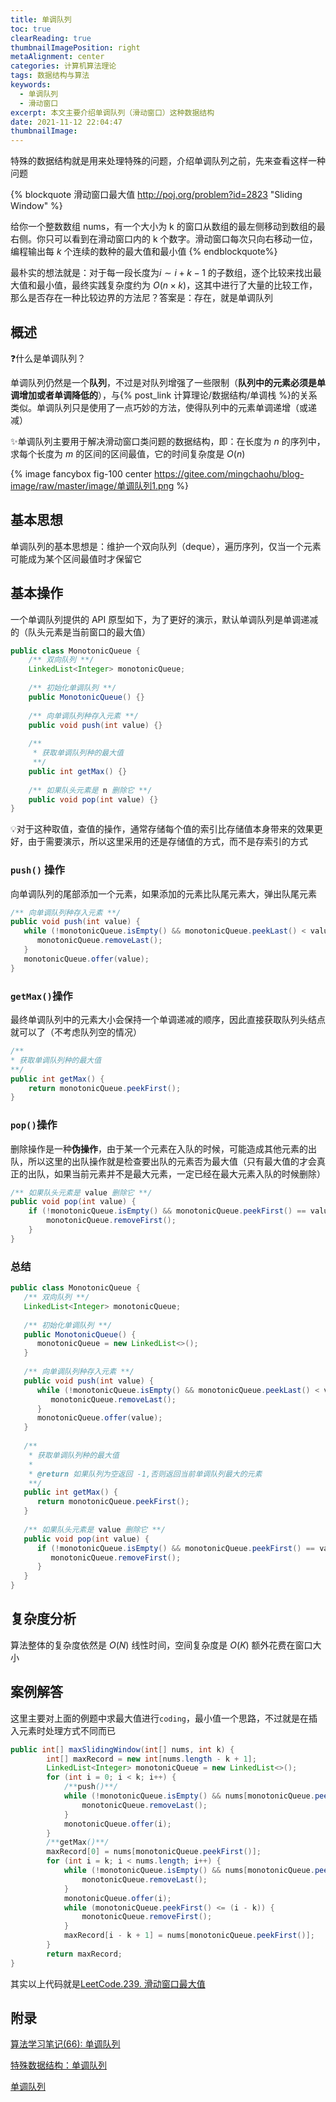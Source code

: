 ```yaml
---
title: 单调队列
toc: true
clearReading: true
thumbnailImagePosition: right
metaAlignment: center
categories: 计算机算法理论
tags: 数据结构与算法
keywords:
  - 单调队列
  - 滑动窗口
excerpt: 本文主要介绍单调队列（滑动窗口）这种数据结构
date: 2021-11-12 22:04:47
thumbnailImage:
---
```

<!-- toc -->

特殊的数据结构就是用来处理特殊的问题，介绍单调队列之前，先来查看这样一种问题

{% blockquote 滑动窗口最大值 http://poj.org/problem?id=2823 "Sliding Window"  %}

给你一个整数数组 nums，有一个大小为 k 的窗口从数组的最左侧移动到数组的最右侧。你只可以看到在滑动窗口内的 k 个数字。滑动窗口每次只向右移动一位，编程输出每 $k$ 个连续的数种的最大值和最小值
{% endblockquote%}

最朴实的想法就是：对于每一段长度为$i\sim i+k-1$ 的子数组，逐个比较来找出最大值和最小值，最终实践复杂度约为 $O(n \times k)$，这其中进行了大量的比较工作，那么是否存在一种比较边界的方法尼？答案是：存在，就是单调队列

## 概述

:question:什么是单调队列？

单调队列仍然是一个**队列**，不过是对队列增强了一些限制（**队列中的元素必须是单调增加或者单调降低的**），与{% post_link 计算理论/数据结构/单调栈 %}的关系类似。单调队列只是使用了一点巧妙的方法，使得队列中的元素单调递增（或递减）

:sparkles:单调队列主要用于解决滑动窗口类问题的数据结构，即：在长度为 $n$ 的序列中，求每个长度为 $m$ 的区间的区间最值，它的时间复杂度是 $O(n)$ 

{% image fancybox fig-100  center https://gitee.com/mingchaohu/blog-image/raw/master/image/单调队列1.png %}

## 基本思想

单调队列的基本思想是：维护一个双向队列（deque），遍历序列，仅当一个元素可能成为某个区间最值时才保留它

## 基本操作
一个单调队列提供的 API 原型如下，为了更好的演示，默认单调队列是单调递减的（队头元素是当前窗口的最大值）
```java
public class MonotonicQueue {
	/** 双向队列 **/
	LinkedList<Integer> monotonicQueue;
	
	/** 初始化单调队列 **/
	public MonotonicQueue() {}
	
	/** 向单调队列种存入元素 **/
	public void push(int value) {}
	
	/**
	 * 获取单调队列种的最大值
	 **/
	public int getMax() {}
	
	/** 如果队头元素是 n 删除它 **/
	public void pop(int value) {}
}
```
:bulb:对于这种取值，查值的操作，通常存储每个值的索引比存储值本身带来的效果更好，由于需要演示，所以这里采用的还是存储值的方式，而不是存索引的方式

### `push()` 操作

向单调队列的尾部添加一个元素，如果添加的元素比队尾元素大，弹出队尾元素

```java
/** 向单调队列种存入元素 **/
public void push(int value) {
   while (!monotonicQueue.isEmpty() && monotonicQueue.peekLast() < value) {
      monotonicQueue.removeLast();
   }
   monotonicQueue.offer(value);
}
```

### `getMax()`操作
最终单调队列中的元素大小会保持一个单调递减的顺序，因此直接获取队列头结点就可以了（不考虑队列空的情况）

```java
/**
* 获取单调队列种的最大值
**/
public int getMax() {
	return monotonicQueue.peekFirst();
}
```
### `pop()`操作

删除操作是一种**伪操作**，由于某一个元素在入队的时候，可能造成其他元素的出队，所以这里的出队操作就是检查要出队的元素否为最大值（只有最大值的才会真正的出队，如果当前元素并不是最大元素，一定已经在最大元素入队的时候删除）

```java
/** 如果队头元素是 value 删除它 **/
public void pop(int value) {
    if (!monotonicQueue.isEmpty() && monotonicQueue.peekFirst() == value) {
        monotonicQueue.removeFirst();
    }
}
```
### 总结

```java
public class MonotonicQueue {
   /** 双向队列 **/
   LinkedList<Integer> monotonicQueue;
   
   /** 初始化单调队列 **/
   public MonotonicQueue() {
      monotonicQueue = new LinkedList<>();
   }
   
   /** 向单调队列种存入元素 **/
   public void push(int value) {
      while (!monotonicQueue.isEmpty() && monotonicQueue.peekLast() < value) {
         monotonicQueue.removeLast();
      }
      monotonicQueue.offer(value);
   }
   
   /**
    * 获取单调队列种的最大值
    *
    * @return 如果队列为空返回 -1,否则返回当前单调队列最大的元素
    **/
   public int getMax() {
      return monotonicQueue.peekFirst();
   }
   
   /** 如果队头元素是 value 删除它 **/
   public void pop(int value) {
      if (!monotonicQueue.isEmpty() && monotonicQueue.peekFirst() == value) {
         monotonicQueue.removeFirst();
      }
   }
}
```

## 复杂度分析

算法整体的复杂度依然是 $O(N)$ 线性时间，空间复杂度是 $O(K)$ 额外花费在窗口大小

## 案例解答

这里主要对上面的例题中求最大值进行`coding`，最小值一个思路，不过就是在插入元素时处理方式不同而已

```java
public int[] maxSlidingWindow(int[] nums, int k) {
		int[] maxRecord = new int[nums.length - k + 1];
		LinkedList<Integer> monotonicQueue = new LinkedList<>();
		for (int i = 0; i < k; i++) {
            /**push()**/
			while (!monotonicQueue.isEmpty() && nums[monotonicQueue.peekLast()] < nums[i]) {
				monotonicQueue.removeLast();
			}
			monotonicQueue.offer(i);
		}
    	/**getMax()**/
		maxRecord[0] = nums[monotonicQueue.peekFirst()];
		for (int i = k; i < nums.length; i++) {
			while (!monotonicQueue.isEmpty() && nums[monotonicQueue.peekLast()] < nums[i]) {
				monotonicQueue.removeLast();
			}
			monotonicQueue.offer(i);
			while (monotonicQueue.peekFirst() <= (i - k)) {
				monotonicQueue.removeFirst();
			}
			maxRecord[i - k + 1] = nums[monotonicQueue.peekFirst()];
		}
		return maxRecord;
}
```
其实以上代码就是[LeetCode.239. 滑动窗口最大值](https://leetcode-cn.com/problems/sliding-window-maximum/)
## 附录

[算法学习笔记(66): 单调队列](https://zhuanlan.zhihu.com/p/346354943)

[特殊数据结构：单调队列](https://github.com/labuladong/fucking-algorithm/blob/master/%E6%95%B0%E6%8D%AE%E7%BB%93%E6%9E%84%E7%B3%BB%E5%88%97/%E5%8D%95%E8%B0%83%E9%98%9F%E5%88%97.md)

[单调队列](https://oi-wiki.org/ds/monotonous-queue/)